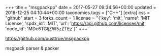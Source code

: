 +++
title = "msgpackpp"
date = 2017-05-27 09:34:56+00:00
updated = 2018-12-25 04:10:44+00:00
taxonomies.tags = ["C++"]
[extra]
css = "github"
start = 3
forks_count = 1
license = "{'key': 'mit', 'name': 'MIT License', 'spdx_id': 'MIT', 'url': 'https://api.github.com/licenses/mit', 'node_id': 'MDc6TGljZW5zZTEz'}"
+++

<https://github.com/ousttrue/msgpackpp>

msgpack parser & packer

